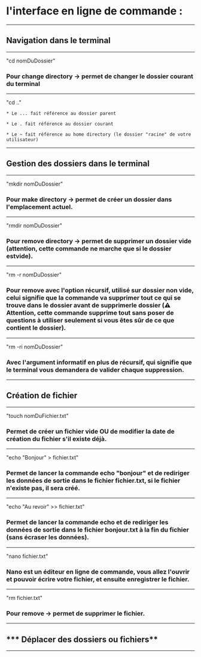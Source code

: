 # **l'interface en ligne de commande :**
---

## **Navigation dans le terminal**
---


"cd nomDuDossier"

### **Pour change directory -> permet de changer le dossier courant du terminal**
---


"cd .."

    * Le ... fait référence au dossier parent

    * Le . fait référence au dossier courant

    * Le ~ fait référence au home directory (le dossier "racine" de votre utilisateur)
---


## **Gestion des dossiers dans le terminal**
---


"mkdir nomDuDossier"

### **Pour make directory -> permet de créer un dossier dans l'emplacement actuel.**
---


"rmdir nomDuDossier"

### **Pour remove directory -> permet de supprimer un dossier vide (attention, cette commande ne marche que si le dossier estvide).**
---


"rm -r nomDuDossier"

### **Pour remove avec l'option récursif, utilisé sur dossier non vide, celui signifie que la commande va supprimer tout ce qui se trouve dans le dossier avant de supprimerle dossier (⚠ Attention, cette commande supprime tout sans poser de questions à utiliser seulement si vous êtes sûr de ce que contient le dossier).**
---


"rm -ri nomDuDossier"

### **Avec l'argument informatif en plus de récursif, qui signifie que le terminal vous demandera de valider chaque suppression.**
---



## **Création de fichier**
---


"touch nomDuFichier.txt"

### **Permet de créer un fichier vide OU de modifier la date de création du fichier s'il existe déjà.**
---


"echo "Bonjour" > fichier.txt"

### **Permet de lancer la commande echo "bonjour" et de rediriger les données de sortie dans le fichier fichier.txt, si le fichier n'existe pas, il sera créé.**
---


"echo "Au revoir" >> fichier.txt"

### **Permet de lancer la commande echo et de rediriger les données de sortie dans le fichier bonjour.txt à la fin du fichier (sans écraser les données).**
---


"nano fichier.txt"

### **Nano est un éditeur en ligne de commande, vous allez l'ouvrir et pouvoir écrire votre fichier, et ensuite enregistrer le fichier.**
---


"rm fichier.txt"

### **Pour remove -> permet de supprimer le fichier.**
---


## *** Déplacer des dossiers ou fichiers**
---